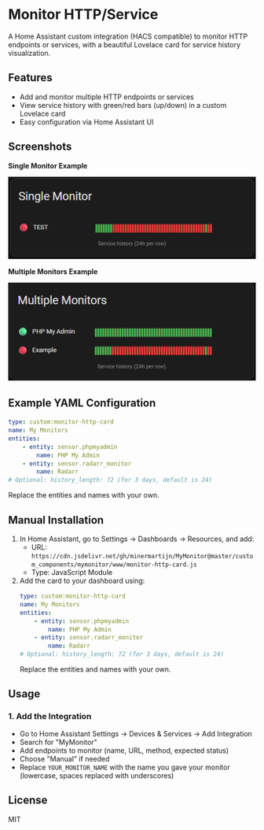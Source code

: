 # Monitor HTTP/Service

A Home Assistant custom integration (HACS compatible) to monitor HTTP endpoints or services, with a beautiful Lovelace card for service history visualization.


## Features
- Add and monitor multiple HTTP endpoints or services
- View service history with green/red bars (up/down) in a custom Lovelace card
- Easy configuration via Home Assistant UI

## Screenshots

**Single Monitor Example**

![Single Monitor](Images/Single_Monitor.png)

**Multiple Monitors Example**

![Multiple Monitors](Images/Multiple_Monitors.png)

## Example YAML Configuration

```yaml
type: custom:monitor-http-card
name: My Monitors
entities:
	- entity: sensor.phpmyadmin
		name: PHP My Admin
	- entity: sensor.radarr_monitor
		name: Radarr
# Optional: history_length: 72 (for 3 days, default is 24)
```

Replace the entities and names with your own.

## Manual Installation
1. In Home Assistant, go to Settings → Dashboards → Resources, and add:
	 - URL: `https://cdn.jsdelivr.net/gh/minermartijn/MyMonitor@master/custom_components/mymonitor/www/monitor-http-card.js`
	 - Type: JavaScript Module
2. Add the card to your dashboard using:
	 ```yaml
	 type: custom:monitor-http-card
	 name: My Monitors
	 entities:
		 - entity: sensor.phpmyadmin
			 name: PHP My Admin
		 - entity: sensor.radarr_monitor
			 name: Radarr
	 # Optional: history_length: 72 (for 3 days, default is 24)
	 ```
	 Replace the entities and names with your own.


## Usage
### 1. Add the Integration
- Go to Home Assistant Settings → Devices & Services → Add Integration
- Search for "MyMonitor"
- Add endpoints to monitor (name, URL, method, expected status)
- Choose "Manual" if needed
- Replace `YOUR_MONITOR_NAME` with the name you gave your monitor (lowercase, spaces replaced with underscores)

## License
MIT
